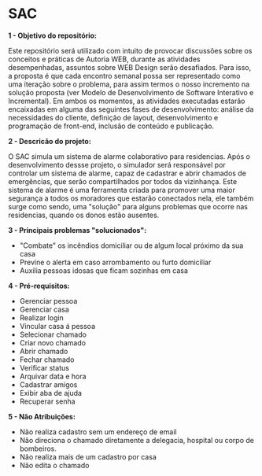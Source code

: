 # SAC

**1 - Objetivo do repositório:**

Este repositório será utilizado com intuito de provocar discussões sobre os conceitos e práticas de Autoria WEB, durante as atividades desempenhadas, assuntos sobre WEB Design serão desafiados. Para isso, a proposta é que cada encontro semanal possa ser representado como uma iteração sobre o problema, para assim termos o nosso incremento na solução proposta (ver Modelo de Desenvolvimento de Software Interativo e Incremental). Em ambos os momentos, as atividades executadas estarão encaixadas em alguma das seguintes fases de desenvolvimento: análise da necessidades do cliente, definição de layout, desenvolvimento e programação de front-end, inclusão de conteúdo e publicação.

**2 - Descricão do projeto:**

O SAC simula um sistema de alarme colaborativo para residencias. Após o desenvolvimento dessse projeto, o simulador será responsável por controlar um sistema de alarme, capaz de cadastrar e abrir chamados de emergências, que serão compartilhados por todos da vizinhança. Este sistema de alarme é uma ferramenta criada para promover uma maior segurança a todos os moradores que estarão conectados nela, ele também surge como sendo, uma "solução" para alguns problemas que ocorre nas residencias, quando os donos estão ausentes.

**3 - Principais problemas "solucionados":**

- "Combate" os incêndios domiciliar ou de algum local próximo da sua casa
- Previne o alerta em caso arrombamento ou furto domiciliar
- Auxilia pessoas idosas que ficam sozinhas em casa 

**4 - Pré-requisitos:**

- Gerenciar pessoa
- Gerenciar casa
- Realizar login
- Vincular casa á pessoa
- Selecionar chamado
- Criar novo chamado	
- Abrir chamado 	
- Fechar chamado 	
- Verificar status	
- Arquivar data e hora	
- Cadastrar amigos	
- Exibir aba de ajuda	
- Recuperar senha	
   
**5 - Não Atribuições:**

- Não realiza cadastro sem um endereço de email
- Não direciona o chamado diretamente a delegacia, hospital ou corpo de bombeiros.
- Não realiza mais de um cadastro por casa
- Não edita o chamado

